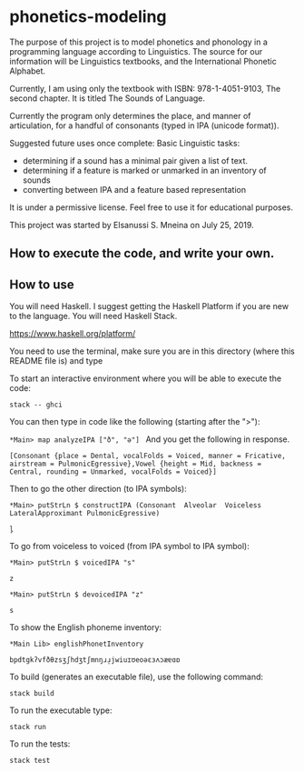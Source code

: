 # phonetics-modeling

The purpose of this project is to model phonetics and phonology in a programming
language according to Linguistics. The source for our information
will be Linguistics textbooks,
and the International Phonetic Alphabet.

Currently, I am using only the textbook with ISBN: 978-1-4051-9103, The
second chapter. It is titled The Sounds of Language.

Currently the program only determines the place, and manner of articulation,
for a handful of consonants (typed in IPA (unicode format)).

Suggested future uses once complete:
Basic Linguistic tasks:
  - determining if a sound has a minimal pair given a list of text.
  - determining if a feature is marked or unmarked in an inventory of sounds
  - converting between IPA and a feature based representation

It is under a permissive license.
Feel free to use it for educational purposes.

This project was started by Elsanussi S. Mneina on July 25, 2019.

## How to execute the code, and write your own.



## How to use
You will need Haskell. I suggest getting the Haskell Platform if you are
new to the language. You will need Haskell Stack.

https://www.haskell.org/platform/



You need to use the terminal, make sure you are in this
directory (where this README file is)  and type

To start an interactive environment where you will be able to execute the
code:

`stack -- ghci`


You can then type in code like the following (starting after the ">"):

`*Main> map analyzeIPA ["ð", "ə"]
`
And you get the following in response.

`[Consonant {place = Dental, vocalFolds = Voiced, manner = Fricative, airstream = PulmonicEgressive},Vowel {height = Mid, backness = Central, rounding = Unmarked, vocalFolds = Voiced}]`


Then to go the other direction (to IPA symbols):

`*Main> putStrLn $ constructIPA (Consonant  Alveolar  Voiceless LateralApproximant PulmonicEgressive)
`


`l̥`




To go from voiceless to voiced (from IPA symbol to IPA symbol):

`*Main> putStrLn $ voicedIPA "s"`

`z`


`*Main> putStrLn $ devoicedIPA "z"`

`s`


To show the English phoneme inventory:

`*Main Lib> englishPhonetInventory`

`bpdtgkʔvfðθzsʒʃhdʒtʃmnŋɹɹ̠jwiuɪʊeoəɛɜʌɔæɐɑɒ`




To build (generates an executable file), use the following command:

`stack build`

To run the executable type:

`stack run`

To run the tests:

`stack test`
